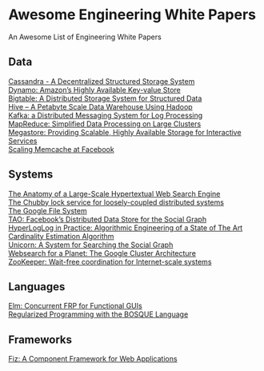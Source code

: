 # Awesome Engineering White Papers
An Awesome List of Engineering White Papers  

## Data
[Cassandra - A Decentralized Structured Storage System](http://www.cs.cornell.edu/projects/ladis2009/papers/lakshman-ladis2009.pdf)  
[Dynamo: Amazon’s Highly Available Key-value Store](https://www.allthingsdistributed.com/files/amazon-dynamo-sosp2007.pdf)  
[Bigtable: A Distributed Storage System for Structured Data](https://static.googleusercontent.com/media/research.google.com/en//archive/bigtable-osdi06.pdf)  
[Hive – A Petabyte Scale Data Warehouse Using
Hadoop](https://people.cs.kuleuven.be/~bettina.berendt/teaching/2010-11-2ndsemester/ctdb/petabyte_facebook.pdf)  
[Kafka: a Distributed Messaging System for Log Processing](http://notes.stephenholiday.com/Kafka.pdf)  
[MapReduce: Simplified Data Processing on Large Clusters](https://static.usenix.org/event/osdi04/tech/full_papers/dean/dean.pdf)  
[Megastore: Providing Scalable, Highly Available
Storage for Interactive Services](https://pdos.csail.mit.edu/archive/6.824-2012/papers/jbaker-megastore.pdf)  
[Scaling Memcache at Facebook](https://www.usenix.org/system/files/conference/nsdi13/nsdi13-final170_update.pdf&sa=U&ei=gWJjU97pOeqxsQSDkYDAAg&ved=0CBsQFjAA&usg=AFQjCNGMeuWne9ywncbgux_XiZW6lQWHNw)  

## Systems
[The Anatomy of a Large-Scale Hypertextual Web Search Engine](http://ilpubs.stanford.edu:8090/361/1/1998-8.pdf)  
[The Chubby lock service for loosely-coupled distributed systems](https://static.googleusercontent.com/media/research.google.com/en//archive/chubby-osdi06.pdf)  
[The Google File System](https://static.googleusercontent.com/media/research.google.com/en//archive/gfs-sosp2003.pdf)  
[TAO: Facebook’s Distributed Data Store for the Social Graph](https://cs.uwaterloo.ca/~brecht/courses/854-Emerging-2014/readings/data-store/tao-facebook-distributed-datastore-atc-2013.pdf)  
[HyperLogLog in Practice: Algorithmic Engineering of a State of The Art Cardinality Estimation Algorithm](http://static.googleusercontent.com/media/research.google.com/en//pubs/archive/40671.pdf)  
[Unicorn: A System for Searching the Social Graph](https://db.disi.unitn.eu//pages/VLDBProgram/pdf/industry/p871-curtiss.pdf)  
[Websearch for a Planet: The Google Cluster Architecture](http://www.eecs.harvard.edu/~dbrooks/cs246-fall2004/google.pdf)   
[ZooKeeper: Wait-free coordination for Internet-scale systems](usenix.org/legacy/event/usenix10/tech/full_papers/Hunt.pdf)  

## Languages
[Elm: Concurrent FRP for Functional GUIs](https://elm-lang.org/assets/papers/concurrent-frp.pdf)  
[Regularized Programming with the BOSQUE Language](https://www.microsoft.com/en-us/research/uploads/prod/2019/04/beyond_structured_report_v2.pdf)   

## Frameworks
[Fiz: A Component Framework for Web Applications](https://web.stanford.edu/~ouster/cgi-bin/papers/fiz.pdf)  
